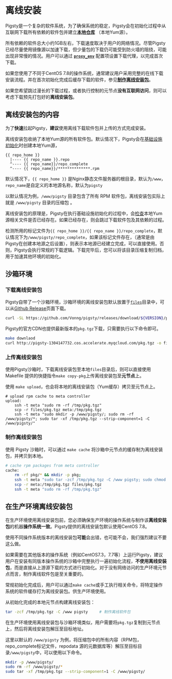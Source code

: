 # 离线安装


Pigsty是一个复杂的软件系统，为了确保系统的稳定，Pigsty会在初始化过程中从互联网下载所有依赖的软件包并建立[**本地仓库**](v-infra#repo) （本地Yum源）。

所有依赖的软件总大小约1GB左右，下载速度取决于用户的网络情况。尽管Pigsty已经尽量使用镜像源以加速下载，但少量包的下载仍可能受到防火墙的阻挠，可能出现非常慢的情况。用户可以通过 [**`proxy_env`**](v-infra.md#proxy_env) 配置项设置下载代理，以完成首次下载。

如果您使用了不同于CentOS 7.8的操作系统，通常建议用户采用完整的在线下载安装流程。并在首次初始化完成后缓存下载的软件，参见[**制作离线安装包**](#制作离线安装包)。

如果您希望跳过漫长的下载过程，或者执行控制的元节点**没有互联网访问**，则可以考虑下载预先打包好的**离线安装包**。



## 离线安装包的内容

为了**快速**拉起Pigsty，**建议**使用离线下载软件包并上传的方式完成安装。

离线安装包收纳了本地Yum源的所有软件包。默认情况下，Pigsty会在[基础设施初始化](p-meta)时创建本地Yum源，

```
{{ repo_home }}
  |---- {{ repo_name }}.repo
  ^---- {{ repo_name}}/repo_complete
  ^---- {{ repo_name}}/**************.rpm
```

默认情况下，`{{ repo_home }}` 是Nginx静态文件服务器的根目录，默认为`/www`，`repo_name`是自定义的本地源名称，默认为`pigsty`

以默认情况为例，`/www/pigsty` 目录包含了所有 RPM 软件包，离线安装包实际上就是 `/www/pigsty` 目录的压缩包 。

离线安装包的原理是，Pigsty在执行基础设施初始化的过程中，会[检查](https://github.com/Vonng/pigsty/blob/master/roles/repo/tasks/main.yml#L49)本地Yum源相关文件是否已经存在。如果已经存在，则会跳过下载软件包及其依赖的过程。

检测所用的标记文件为`{{ repo_home }}/{{ repo_name }}/repo_complete`，默认情况下为`/www/pigsty/repo_complete`，如果该标记文件存在，（通常是由Pigsty在创建本地源之后设置），则表示本地源已经建立完成，可以直接使用。否则，Pigsty会执行常规的下载逻辑。下载完毕后，您可以将该目录压缩复制归档，用于加速其他环境的初始化。



## 沙箱环境

### 下载离线安装包

Pigsty自带了一个沙箱环境，沙箱环境的离线安装包默认放置于[`files`](https://github.com/Vonng/pigsty/tree/master/files)目录中，可以从[Github Release](https://github.com/Vonng/pigsty/releases)页面下载。

```bash
curl -SL https://github.com/Vonng/pigsty/releases/download/${VERSION}/pkg.tgz -o dist/${VERSION}/pkg.tgz
```

Pigsty的官方CDN也提供最新版本的`pkg.tgz`下载，只需要执行以下命令即可。

```bash
make downlaod
curl http://pigsty-1304147732.cos.accelerate.myqcloud.com/pkg.tgz -o files/pkg.tgz
```

### 上传离线安装包

使用Pigsty沙箱时，下载离线安装包至本地`files`目录后，则可以直接使用 Makefile 提供的快捷指令`make copy-pkg`上传离线安装包至**元节点**上。

使用 `make upload`，也会将本地的离线安装包（Yum缓存）拷贝至元节点上。

```shell
# upload rpm cache to meta controller
upload:
	ssh -t meta "sudo rm -rf /tmp/pkg.tgz"
	scp -r files/pkg.tgz meta:/tmp/pkg.tgz
	ssh -t meta "sudo mkdir -p /www/pigsty/; sudo rm -rf /www/pigsty/*; sudo tar -xf /tmp/pkg.tgz --strip-component=1 -C /www/pigsty/"
```

### 制作离线安装包

使用 Pigsty 沙箱时，可以通过 `make cache` 将沙箱中元节点的缓存制为离线安装包，并拷贝到本地。

```bash
# cache rpm packages from meta controller
cache:
	rm -rf pkg/* && mkdir -p pkg;
	ssh -t meta "sudo tar -zcf /tmp/pkg.tgz -C /www pigsty; sudo chmod a+r /tmp/pkg.tgz"
	scp -r meta:/tmp/pkg.tgz files/pkg.tgz
	ssh -t meta "sudo rm -rf /tmp/pkg.tgz"
```



## 在生产环境离线安装包

在生产环境使用离线安装包前，您必须确保生产环境的操作系统与制作该**离线安装包**的机器**操作系统一致**。Pigsty提供的离线安装包默认使用CentOS 7.8。

使用不同操作系统版本的离线安装包**可能**会出错，也可能不会，我们强烈建议不要这么做。

如果需要在其他版本的操作系统（例如CentOS7.3，7.7等）上运行Pigsty，建议用户在安装有同版本操作系统的沙箱中完整执行一遍初始化流程，**不使用离线安装包**，而是直接从上游源下载的方式进行初始化。对于没有网络访问的生产环境元节点而言，制作离线软件包是至关重要的。

常规初始化完成后，用户可以通过`make cache`或手工执行相关命令，将特定操作系统的软件缓存打为离线安装包。供生产环境使用。

从初始化完成的本地元节点构建离线安装包：

```bash
tar -zcf /tmp/pkg.tgz -C /www pigsty     # 制作离线软件包
```

在生产环境使用离线安装包与沙箱环境类似，用户需要将`pkg.tgz`复制到元节点上，然后将离线安装包解压至目标地址。

这里以默认的 `/www/pigsty` 为例，将压缩包中的所有内容（RPM包，repo_complete标记文件，repodata 源的元数据库等）解压至目标目录`/www/pigsty`中，可以使用以下命令。

```bash
mkdir -p /www/pigsty/
sudo rm -rf /www/pigsty/*
sudo tar -xf /tmp/pkg.tgz --strip-component=1 -C /www/pigsty/
```


